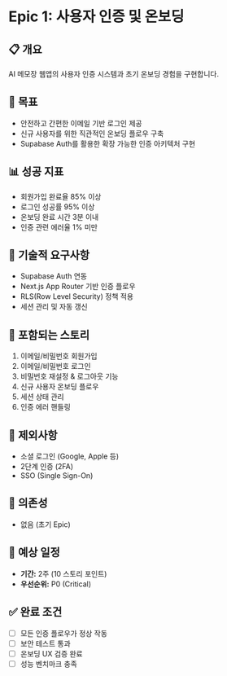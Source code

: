 # Epic 1: 사용자 인증 및 온보딩

## 📋 개요

AI 메모장 웹앱의 사용자 인증 시스템과 초기 온보딩 경험을 구현합니다.

## 🎯 목표

-   안전하고 간편한 이메일 기반 로그인 제공
-   신규 사용자를 위한 직관적인 온보딩 플로우 구축
-   Supabase Auth를 활용한 확장 가능한 인증 아키텍처 구현

## 📊 성공 지표

-   회원가입 완료율 85% 이상
-   로그인 성공률 95% 이상
-   온보딩 완료 시간 3분 이내
-   인증 관련 에러율 1% 미만

## 🔧 기술적 요구사항

-   Supabase Auth 연동
-   Next.js App Router 기반 인증 플로우
-   RLS(Row Level Security) 정책 적용
-   세션 관리 및 자동 갱신

## 📝 포함되는 스토리

1. 이메일/비밀번호 회원가입
2. 이메일/비밀번호 로그인
3. 비밀번호 재설정 & 로그아웃 기능
4. 신규 사용자 온보딩 플로우
5. 세션 상태 관리
6. 인증 에러 핸들링

## 🚫 제외사항

-   소셜 로그인 (Google, Apple 등)
-   2단계 인증 (2FA)
-   SSO (Single Sign-On)

## 🔗 의존성

-   없음 (초기 Epic)

## 📅 예상 일정

-   **기간:** 2주 (10 스토리 포인트)
-   **우선순위:** P0 (Critical)

## ✅ 완료 조건

-   [ ] 모든 인증 플로우가 정상 작동
-   [ ] 보안 테스트 통과
-   [ ] 온보딩 UX 검증 완료
-   [ ] 성능 벤치마크 충족
